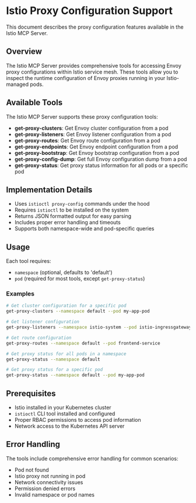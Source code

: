 # Istio Proxy Configuration Support

This document describes the proxy configuration features available in the Istio MCP Server.

## Overview

The Istio MCP Server provides comprehensive tools for accessing Envoy proxy configurations within Istio service mesh. These tools allow you to inspect the runtime configuration of Envoy proxies running in your Istio-managed pods.

## Available Tools

The Istio MCP Server supports these proxy configuration tools:

- **get-proxy-clusters**: Get Envoy cluster configuration from a pod
- **get-proxy-listeners**: Get Envoy listener configuration from a pod  
- **get-proxy-routes**: Get Envoy route configuration from a pod
- **get-proxy-endpoints**: Get Envoy endpoint configuration from a pod
- **get-proxy-bootstrap**: Get Envoy bootstrap configuration from a pod
- **get-proxy-config-dump**: Get full Envoy configuration dump from a pod
- **get-proxy-status**: Get proxy status information for all pods or a specific pod

## Implementation Details

- Uses `istioctl proxy-config` commands under the hood
- Requires `istioctl` to be installed on the system
- Returns JSON formatted output for easy parsing
- Includes proper error handling and timeouts
- Supports both namespace-wide and pod-specific queries

## Usage

Each tool requires:
- `namespace` (optional, defaults to 'default')
- `pod` (required for most tools, except `get-proxy-status`)

### Examples

```bash
# Get cluster configuration for a specific pod
get-proxy-clusters --namespace default --pod my-app-pod

# Get listener configuration
get-proxy-listeners --namespace istio-system --pod istio-ingressgateway-xyz

# Get route configuration
get-proxy-routes --namespace default --pod frontend-service

# Get proxy status for all pods in a namespace
get-proxy-status --namespace default

# Get proxy status for a specific pod
get-proxy-status --namespace default --pod my-app-pod
```

## Prerequisites

- Istio installed in your Kubernetes cluster
- `istioctl` CLI tool installed and configured
- Proper RBAC permissions to access pod information
- Network access to the Kubernetes API server

## Error Handling

The tools include comprehensive error handling for common scenarios:
- Pod not found
- Istio proxy not running in pod
- Network connectivity issues
- Permission denied errors
- Invalid namespace or pod names
